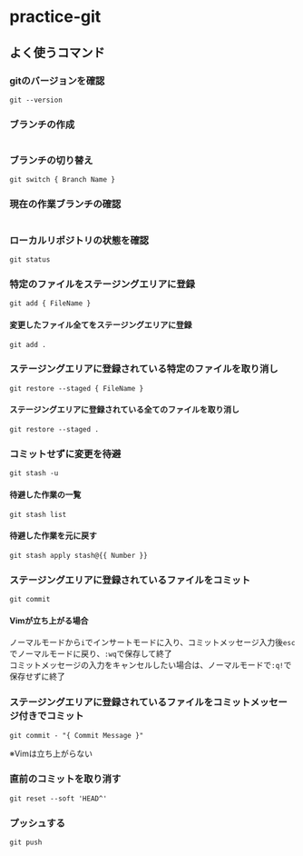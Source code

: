 # practice-git

## よく使うコマンド

### gitのバージョンを確認
```
git --version
```

### ブランチの作成
```

```

### ブランチの切り替え
```
git switch { Branch Name }
```

### 現在の作業ブランチの確認
```

```

### ローカルリポジトリの状態を確認
```
git status
```

### 特定のファイルをステージングエリアに登録
```
git add { FileName }
```

#### 変更したファイル全てをステージングエリアに登録
```
git add .
```

### ステージングエリアに登録されている特定のファイルを取り消し
```
git restore --staged { FileName }
```

#### ステージングエリアに登録されている全てのファイルを取り消し
```
git restore --staged .
```

### コミットせずに変更を待避
```
git stash -u
```

#### 待避した作業の一覧
```
git stash list
```

#### 待避した作業を元に戻す
```
git stash apply stash@{{ Number }}
```

### ステージングエリアに登録されているファイルをコミット
```
git commit
```

#### Vimが立ち上がる場合
ノーマルモードから`i`でインサートモードに入り、コミットメッセージ入力後`esc`でノーマルモードに戻り、`:wq`で保存して終了  
コミットメッセージの入力をキャンセルしたい場合は、ノーマルモードで`:q!`で保存せずに終了

### ステージングエリアに登録されているファイルをコミットメッセージ付きでコミット
```
git commit - "{ Commit Message }"
```
※Vimは立ち上がらない

### 直前のコミットを取り消す
```
git reset --soft 'HEAD^'
```

### プッシュする
```
git push
```
